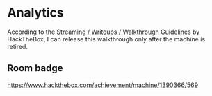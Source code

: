 # Analytics
According to the [Streaming / Writeups / Walkthrough Guidelines](https://help.hackthebox.com/en/articles/5188925-streaming-writeups-walkthrough-guidelines) by HackTheBox, I can release this walkthrough only after the machine is retired.

## Room badge
https://www.hackthebox.com/achievement/machine/1390366/569